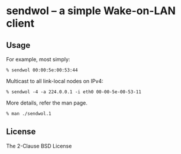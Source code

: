 # sendwol &ndash; a simple Wake-on-LAN client

## Usage

For example, most simply:

```console
% sendwol 00:00:5e:00:53:44
```

Multicast to all link-local nodes on IPv4:

```console
% sendwol -4 -a 224.0.0.1 -i eth0 00-00-5e-00-53-11
```

More details, refer the man page.

```console
% man ./sendwol.1
```

## License

The 2-Clause BSD License

[releases page]: https://github.com/KusaReMKN/sendwol/releases/latest
